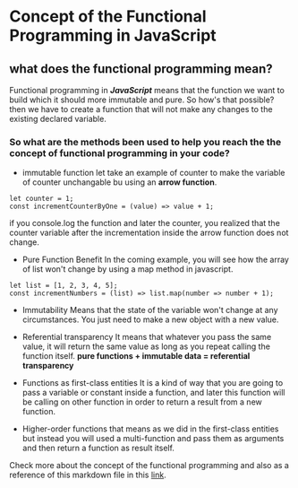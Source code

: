 # Concept of the Functional Programming in JavaScript
## what does the functional programming mean?

Functional programming in ***JavaScript*** means that the function we want to build which it should more immutable and pure. So how's that possible? then we have to create a function that will not make any changes to the existing declared variable.

### So what are the methods been used to help you reach the the concept of functional programming in your code?
- immutable function
let take an example of counter to make the variable of counter unchangable bu using an **arrow function**.
```
let counter = 1;
const incrementCounterByOne = (value) => value + 1;

```

if you console.log the function and later the counter, you realized that the counter variable after the incrementation inside the arrow function does not change.

- Pure Function Benefit
In the coming example, you will see how the array of list won't change by using a map method in javascript.
```
let list = [1, 2, 3, 4, 5];
const incrementNumbers = (list) => list.map(number => number + 1);
```

- Immutability
Means that the state of the variable won't change at any circumstances. You just need to make a new object with a new value.

- Referential transparency
It means that whatever you pass the same value, it will return the same value as long as you repeat calling the function itself.
**pure functions + immutable data = referential transparency**

- Functions as first-class entities
It is a kind of way that you are going to pass a variable or constant inside a function, and later this function will be calling on other function in order to return a result from a new function.

- Higher-order functions
that means as we did in the first-class entities but instead you will used a multi-function and pass them as arguments and then return a function as result itself.

Check more about the concept of the functional programming and also as a reference of this markdown file in this [link](https://medium.com/the-renaissance-developer/concepts-of-functional-programming-in-javascript-6bc84220d2aa).